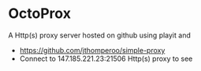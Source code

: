 # OctoProx
A Http(s) proxy server hosted on github using playit and
  * https://github.com/jthomperoo/simple-proxy
  * Connect to 147.185.221.23:21506 Http(s) proxy to see 
